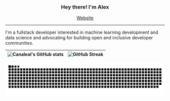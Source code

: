 
<h3 align="center">Hey there! I'm Alex</h3>
<p align="center">
  <a href="https://alexcanalesportfolio.netlify.app/">Website</a>
</p>

---
I'm a fullstack developer interested in machine learning development and data science and advocating for building open and inclusive developer communities. 





![Canaleal's GitHub stats](https://github-readme-stats.vercel.app/api?username=canaleal&count_private=true&theme=tokyonight) |  ![GitHub Streak](https://github-readme-streak-stats.herokuapp.com/?user=canaleal&theme=tokyonight)
:-------------------------:|:-------------------------:



![snake gif](https://github.com/canaleal/canaleal/blob/output/github-contribution-grid-snake-dark.svg)
